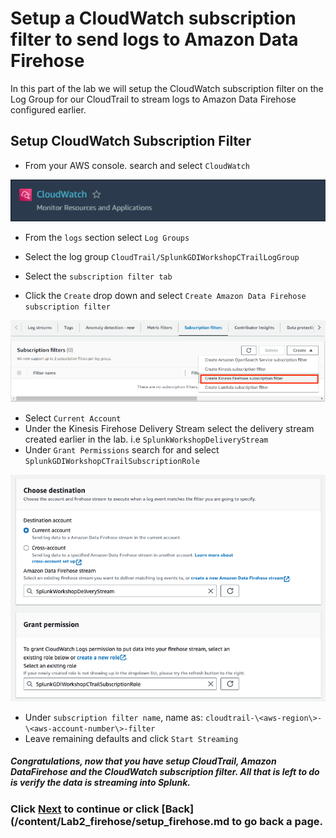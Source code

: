 # Setup a CloudWatch subscription filter to send logs to Amazon Data Firehose
In this part of the lab we will setup the CloudWatch subscription filter on the Log Group for our CloudTrail to stream logs to Amazon Data Firehose configured earlier.

## Setup CloudWatch Subscription Filter

- From your AWS console. search and select `CloudWatch`

![image019](/static/20_firehose/Image019.png)

- From the `logs` section select `Log Groups`
- Select the log group `CloudTrail/SplunkGDIWorkshopCTrailLogGroup`

- Select the `subscription filter tab`
- Click the `Create` drop down and select `Create Amazon Data Firehose subscription filter`


![image020](/static/20_firehose/Image020.png)

- Select `Current Account`
- Under the Kinesis Firehose Delivery Stream select the delivery stream created earlier in the lab. i.e `SplunkWorkshopDeliveryStream`
- Under `Grant Permissions` search for and select `SplunkGDIWorkshopCTrailSubscriptionRole`

![image021](/static/20_firehose/Image021.png)

- Under `subscription filter name`, name as: `cloudtrail-\<aws-region\>-\<aws-account-number\>-filter`
- Leave remaining defaults and click `Start Streaming`

##### Congratulations, now that you have setup CloudTrail, Amazon DataFirehose and the CloudWatch subscription filter. All that is left to do is verify the data is streaming into Splunk. 

### Click <a>[Next](/content/Lab2_firehose/validate_data.md)</a> to continue or click <a>[Back](/content/Lab2_firehose/setup_firehose.md to go back a page.</a>